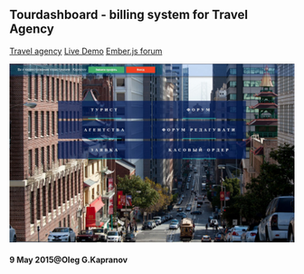 
Tourdashboard - billing system for Travel Agency
------------------------------------------------

[Travel agency](http://travelonline.com.ua)
[Live Demo](http://response.travelonline.com.ua)
[Ember.js forum](http://response.travelonline.com.ua/chat#/microposts)

![tourdashboard](/tourdashboard.jpg "Live Demo")

#### 9 May 2015@Oleg G.Kapranov
